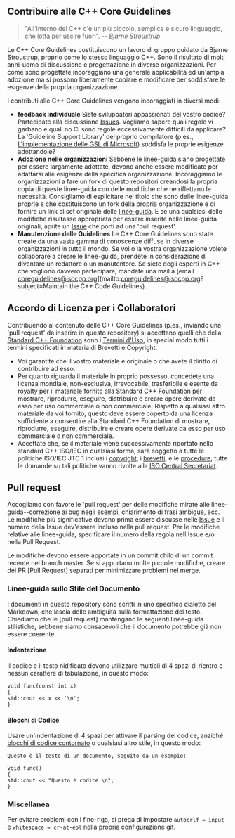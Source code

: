 ## Contribuire alle C++ Core Guidelines

> "All'interno del C++ c'è un più piccolo, semplice e sicuro linguaggio, che lotta per uscire fuori".
> -- <cite>Bjarne Stroustrup</cite>

Le C++ Core Guidelines costituiscono un lavoro di gruppo guidato da Bjarne Stroustrup, proprio come lo stesso linguaggio C++. Sono il risultato di molti anni-uomo di discussione e progettazione in diverse organizzazioni. Per come sono progettate incoraggiano una generale applicabilità ed un'ampia adozione ma si possono liberamente copiare e modificare per soddisfare le esigenze della propria organizzazione.

I contributi alle C++ Core Guidelines vengono incoraggiati in diversi modi:
- **feedback individuale** Siete sviluppatori appassionati del vostro codice? Partecipate alla discussione [Issues](https://github.com/isocpp/CppCoreGuidelines/issues). Vogliamo sapere quali regole vi garbano e quali no Ci sono regole eccessivamente difficili da applicare? La 'Guideline Support Library' del proprio compilatore (p.es., [L'implementazione delle GSL di Microsoft](https://github.com/microsoft/gsl)) soddisfa le proprie esigenze adottandole?
- **Adozione nelle organizzazioni** Sebbene le linee-guida siano progettate per essere largamente adottate, devono anche essere modificate per adattarsi alle esigenze della specifica organizzazione. Incoraggiamo le organizzazioni a fare un fork di questo repositori creandosi la propria copia di queste linee-guida con delle modifiche che ne riflettano le necessità. Consigliamo di esplicitare nel titolo che sono delle linee-guida proprie e che costituiscono un fork della propria organizzazione e di fornire un link al set originale delle [linee-guida](https://github.com/isocpp/CppCoreGuidelines). E se una qualsiasi delle modifiche risultasse appropriata per essere inserite nelle linee-guida originali, aprite un [Issue](https://github.com/isocpp/CppCoreGuidelines/issues) che porti ad una 'pull request'.
- **Manutenzione delle Guidelines** Le C++ Core Guidelines sono state create da una vasta gamma di conoscenze diffuse in diverse organizzazioni in tutto il mondo. Se voi o la vostra organizzazione volete collaborare a creare le linee-guida, prendete in considerazione di diventare un redattore o un manutentore. Se siete degli esperti in C++ che vogliono davvero partecipare, mandate una mail a [email coreguidelines@isocpp.org](mailto:coreguidelines@isocpp.org?subject=Maintain the C++ Code Guidelines).

## Accordo di Licenza per i Collaboratori
Contribuendo al contenuto delle C++ Core Guidelines (p.es., inviando una 'pull request' da inserire in questo repository) si accettano quelli che della [Standard C++ Foundation](https://isocpp.org/about) sono i [Termini d'Uso](https://isocpp.org/home/terms-of-use), in special modo tutti i termini specificati in materia di Brevetti e Copyright.
- Voi garantite che il vostro materiale è originale o che avete il diritto di contribuire ad esso.
- Per quanto riguarda il materiale in proprio possesso, concedete una licenza mondiale, non-esclusiva, irrevocabile, trasferibile e esente da royalty per il materiale fornito alla Standard C++ Foundation per mostrare, riprodurre, eseguire, distribuire e creare opere derivate da esso per uso commerciale o non commerciale. Rispetto a qualsiasi altro materiale da voi fornito, questo deve essere coperto da una licenza sufficiente a consentire alla Standard C++ Foundation di mostrare, riprodurre, eseguire, distribuire e creare opere derivate da esso per uso commerciale o non commerciale.
- Accettate che, se il materiale viene successivamente riportato nello standard C++ ISO/IEC in qualsiasi forma, sarà soggetto a tutte le politiche ISO/IEC JTC 1 inclusi i [copyright](http://www.iso.org/iso/home/policies.htm), i [brevetti](http://www.iso.org/iso/home/standards_development/governance_of_technical_work/patents.htm), e le [procedure](http://www.itscj.ipsj.or.jp/sc29/29w7proc.htm); tutte le domande su tali politiche vanno rivolte alla [ISO Central Secretariat](http://www.iso.org/iso/home/about.htm).


## Pull request

Accogliamo con favore le 'pull request' per delle modifiche mirate alle linee-guida--correzione ai bug negli esempi, chiarimento di frasi ambigue, ecc. Le modifiche più significative devono prima essere discusse nelle [Issue](https://github.com/isocpp/CppCoreGuidelines/issues) e il numero della Issue dev'essere incluso nella pull request.  Per le modifiche relative alle linee-guida, specificare il numero della regola nell'Issue e/o nella Pull Request.

Le modifiche devono essere apportate in un commit child di un commit recente nel branch master.  Se si apportano molte piccole modifiche, creare dei PR [Pull Request] separati per minimizzare problemi nel merge.

### Linee-guida sullo Stile del Documento

I documenti in questo repository sono scritti in uno specifico dialetto del Markdown, che lascia delle ambiguità sulla formattazione del testo.  Chiediamo che le [pull request] mantengano le seguenti linee-guida stilistiche, sebbene siamo consapevoli che il documento potrebbe già non essere coerente.

#### Indentazione

Il codice e il testo nidificato devono utilizzare multipli di 4 spazi di rientro e nessun carattere di tabulazione, in questo modo:

    void func(const int x)
    {
    std::cout << x << '\n';
    }

#### Blocchi di Codice

Usare un'indentazione di 4 spazi per attivare il parsing del codice, anziché [blocchi di codice contornato](https://help.github.com/articles/github-flavored-markdown/#fenced-code-blocks) o qualsiasi altro stile, in questo modo:

    Questo è il testo di un documento, seguito da un esempio:
    
    void func()
    {
    std::cout << "Questo è codice.\n";
    }

### Miscellanea

Per evitare problemi con i fine-riga, si prega di impostare `autocrlf = input` e `whitespace =
cr-at-eol` nella propria configurazione git.
